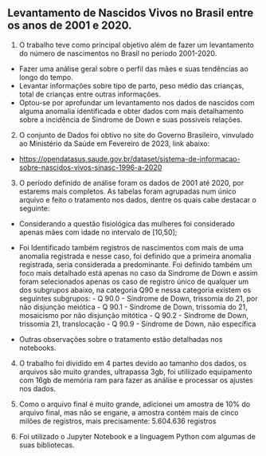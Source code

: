 ## Levantamento de Nascidos Vivos no Brasil entre os anos de 2001 e 2020.

1. O trabalho teve como principal objetivo além de fazer um levantamento do número de nascimentos no Brasil no período 2001-2020.
- Fazer uma análise geral sobre o perfil das mães e suas tendências ao longo do tempo.
- Levantar informações sobre tipo de parto, peso médio das crianças, total de crianças entre outras informações. 
- Optou-se por aprofundar um levantamento nos dados de nascidos com alguma anomalia identificada e obter dados com mais detalhamento sobre a incidência de Sindrome de Down e suas possiveis relações.

2. O conjunto de Dados foi obtivo no site do Governo Brasileiro, vinvulado ao Ministério da Saúde em Fevereiro de 2023, link abaixo:
- https://opendatasus.saude.gov.br/dataset/sistema-de-informacao-sobre-nascidos-vivos-sinasc-1996-a-2020

3. O período definido de análise foram os dados de 2001 até 2020, por estarems mais completos.
As tabelas foram agrupadas num único arquivo e feito o tratamento nos dados, dentre os quais cabe destacar o seguinte:

- Considerando a questão fisiológica das mulheres foi considerado apenas mães com idade no intervalo de [10,50];
- Foi Identificado também registros de nascimentos com mais de uma anomalia registrada e nesse caso, foi definido que a primeira anomalia registrada,
seria considerada a predominante. Foi definido também um foco mais detalhado está apenas no caso da Sindrome de Down e assim foram selecionados 
apenas os caso de registro único de qualquer um dos subgrupos abaixo, na categoria Q90 e nessa categoria existem os seguintes subgrupos:
         - Q 90.0 - Síndrome de Down, trissomia do 21, por não disjunção meiótica
         - Q 90.1 - Síndrome de Down, trissomia do 21, mosaicismo por não disjunção mitótica
         - Q 90.2 - Síndrome de Down, trissomia 21, translocação
         - Q 90.9 - Síndrome de Down, não específica

- Outras observações sobre o tratamento estão detalhadas nos notebooks.

4. O trabalho foi dividido em 4 partes devido ao tamanho dos dados, os arquivos são muito grandes, ultrapassa 3gb, foi utiliizado
equipamento com 16gb de memória ram para fazer as análise e processar os ajustes nos dados.

5. Como o arquivo final é muito grande, adicionei um amostra de 10% do arquivo final, mas não se engane, a amostra contém 
mais de cinco milões de registros, mais precisamente: 5.604.636 registros

6. Foi utilizado o Jupyter Notebook e a linguagem Python com algumas de suas bibliotecas.

